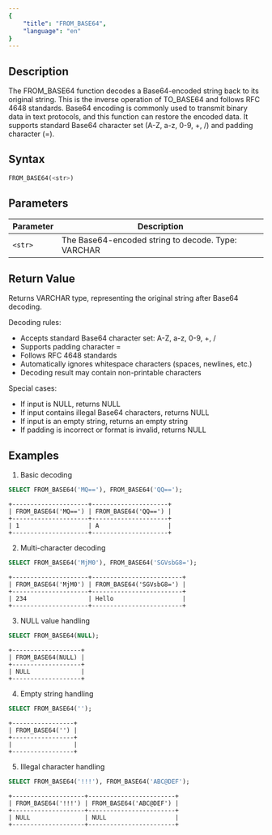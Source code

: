 ```yaml
---
{
    "title": "FROM_BASE64",
    "language": "en"
}
---
```


## Description

The FROM_BASE64 function decodes a Base64-encoded string back to its original string. This is the inverse operation of TO_BASE64 and follows RFC 4648 standards. Base64 encoding is commonly used to transmit binary data in text protocols, and this function can restore the encoded data. It supports standard Base64 character set (A-Z, a-z, 0-9, +, /) and padding character (=).

## Syntax

```sql
FROM_BASE64(<str>)
```

## Parameters

| Parameter | Description |
|---------|-----------------|
| `<str>` | The Base64-encoded string to decode. Type: VARCHAR |

## Return Value

Returns VARCHAR type, representing the original string after Base64 decoding.

Decoding rules:
- Accepts standard Base64 character set: A-Z, a-z, 0-9, +, /
- Supports padding character =
- Follows RFC 4648 standards
- Automatically ignores whitespace characters (spaces, newlines, etc.)
- Decoding result may contain non-printable characters

Special cases:
- If input is NULL, returns NULL
- If input contains illegal Base64 characters, returns NULL
- If input is an empty string, returns an empty string
- If padding is incorrect or format is invalid, returns NULL

## Examples

1. Basic decoding
```sql
SELECT FROM_BASE64('MQ=='), FROM_BASE64('QQ==');
```
```text
+---------------------+---------------------+
| FROM_BASE64('MQ==') | FROM_BASE64('QQ==') |
+---------------------+---------------------+
| 1                   | A                   |
+---------------------+---------------------+
```

2. Multi-character decoding
```sql
SELECT FROM_BASE64('MjM0'), FROM_BASE64('SGVsbG8=');
```
```text
+---------------------+-------------------------+
| FROM_BASE64('MjM0') | FROM_BASE64('SGVsbG8=') |
+---------------------+-------------------------+
| 234                 | Hello                   |
+---------------------+-------------------------+
```

3. NULL value handling
```sql
SELECT FROM_BASE64(NULL);
```
```text
+-------------------+
| FROM_BASE64(NULL) |
+-------------------+
| NULL              |
+-------------------+
```

4. Empty string handling
```sql
SELECT FROM_BASE64('');
```
```text
+-----------------+
| FROM_BASE64('') |
+-----------------+
|                 |
+-----------------+
```

5. Illegal character handling
```sql
SELECT FROM_BASE64('!!!'), FROM_BASE64('ABC@DEF');
```
```text
+--------------------+------------------------+
| FROM_BASE64('!!!') | FROM_BASE64('ABC@DEF') |
+--------------------+------------------------+
| NULL               | NULL                   |
+--------------------+------------------------+
```